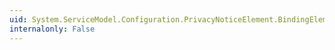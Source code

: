 ```yaml
---
uid: System.ServiceModel.Configuration.PrivacyNoticeElement.BindingElementType
internalonly: False
---
```

